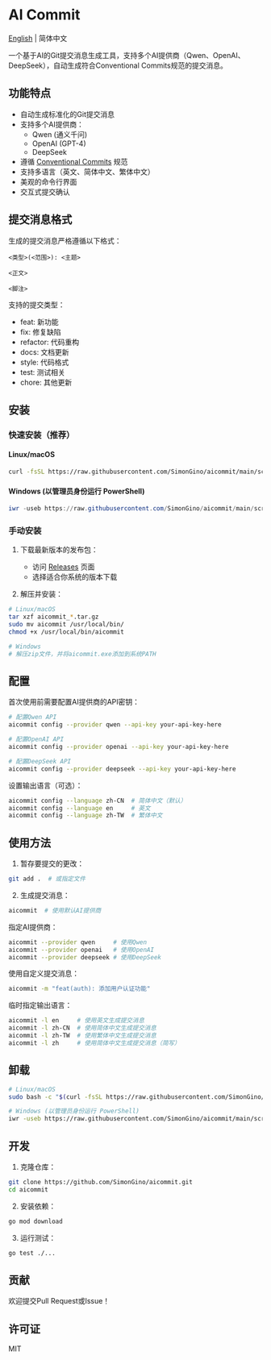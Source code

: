 # AI Commit

[English](README_en.md) | 简体中文

一个基于AI的Git提交消息生成工具，支持多个AI提供商（Qwen、OpenAI、DeepSeek），自动生成符合Conventional Commits规范的提交消息。

## 功能特点

- 自动生成标准化的Git提交消息
- 支持多个AI提供商：
  - Qwen (通义千问)
  - OpenAI (GPT-4)
  - DeepSeek
- 遵循 [Conventional Commits](https://www.conventionalcommits.org/) 规范
- 支持多语言（英文、简体中文、繁体中文）
- 美观的命令行界面
- 交互式提交确认

## 提交消息格式

生成的提交消息严格遵循以下格式：

```
<类型>(<范围>): <主题>

<正文>

<脚注>
```

支持的提交类型：
- feat: 新功能
- fix: 修复缺陷
- refactor: 代码重构
- docs: 文档更新
- style: 代码格式
- test: 测试相关
- chore: 其他更新

## 安装

### 快速安装（推荐）

#### Linux/macOS
```bash
curl -fsSL https://raw.githubusercontent.com/SimonGino/aicommit/main/scripts/install.sh | sudo bash
```

#### Windows (以管理员身份运行 PowerShell)
```powershell
iwr -useb https://raw.githubusercontent.com/SimonGino/aicommit/main/scripts/install.ps1 | iex
```

### 手动安装

1. 下载最新版本的发布包：
   - 访问 [Releases](https://github.com/SimonGino/aicommit/releases) 页面
   - 选择适合你系统的版本下载

2. 解压并安装：
```bash
# Linux/macOS
tar xzf aicommit_*.tar.gz
sudo mv aicommit /usr/local/bin/
chmod +x /usr/local/bin/aicommit

# Windows
# 解压zip文件，并将aicommit.exe添加到系统PATH
```

## 配置

首次使用前需要配置AI提供商的API密钥：

```bash
# 配置Qwen API
aicommit config --provider qwen --api-key your-api-key-here

# 配置OpenAI API
aicommit config --provider openai --api-key your-api-key-here

# 配置DeepSeek API
aicommit config --provider deepseek --api-key your-api-key-here
```

设置输出语言（可选）：
```bash
aicommit config --language zh-CN  # 简体中文（默认）
aicommit config --language en     # 英文
aicommit config --language zh-TW  # 繁体中文
```

## 使用方法

1. 暂存要提交的更改：
```bash
git add .  # 或指定文件
```

2. 生成提交消息：
```bash
aicommit  # 使用默认AI提供商
```

指定AI提供商：
```bash
aicommit --provider qwen     # 使用Qwen
aicommit --provider openai   # 使用OpenAI
aicommit --provider deepseek # 使用DeepSeek
```

使用自定义提交消息：
```bash
aicommit -m "feat(auth): 添加用户认证功能"
```

临时指定输出语言：
```bash
aicommit -l en     # 使用英文生成提交消息
aicommit -l zh-CN  # 使用简体中文生成提交消息
aicommit -l zh-TW  # 使用繁体中文生成提交消息
aicommit -l zh     # 使用简体中文生成提交消息（简写）
```

## 卸载

```bash
# Linux/macOS
sudo bash -c "$(curl -fsSL https://raw.githubusercontent.com/SimonGino/aicommit/main/scripts/uninstall.sh)"

# Windows (以管理员身份运行 PowerShell)
iwr -useb https://raw.githubusercontent.com/SimonGino/aicommit/main/scripts/uninstall.ps1 | iex
```

## 开发

1. 克隆仓库：
```bash
git clone https://github.com/SimonGino/aicommit.git
cd aicommit
```

2. 安装依赖：
```bash
go mod download
```

3. 运行测试：
```bash
go test ./...
```

## 贡献

欢迎提交Pull Request或Issue！

## 许可证

MIT 